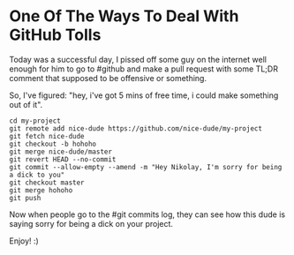 # One Of The Ways To Deal With GitHub Tolls

Today was a successful day, I pissed off some guy on the internet well enough for him to go to #github and make a pull request with some TL;DR comment that supposed to be offensive or something.

So, I've figured: "hey, i've got 5 mins of free time, i could make something out of it".

```
cd my-project
git remote add nice-dude https://github.com/nice-dude/my-project
git fetch nice-dude
git checkout -b hohoho
git merge nice-dude/master
git revert HEAD --no-commit
git commit --allow-empty --amend -m "Hey Nikolay, I'm sorry for being a dick to you"
git checkout master
git merge hohoho
git push
```

Now when people go to the #git commits log, they can see how this dude is saying sorry for being a dick on your project.

Enjoy! :)
